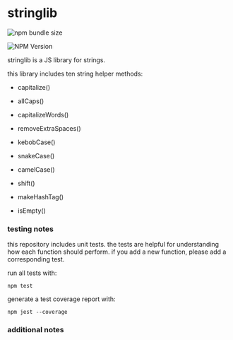 # stringlib

![npm bundle size](https://img.shields.io/bundlephobia/min/%40mikeygough%2Fstringlib)

![NPM Version](https://img.shields.io/npm/v/%40mikeygough%2Fstringlib)

stringlib is a JS library for strings.

this library includes ten string helper methods:

- capitalize()

- allCaps()

- capitalizeWords()

- removeExtraSpaces()

- kebobCase()

- snakeCase()

- camelCase()

- shift()

- makeHashTag()

- isEmpty()

### testing notes

this repository includes unit tests. the tests are helpful for understanding how each function should perform. if you add a new function, please add a corresponding test.

run all tests with:

`npm test`

generate a test coverage report with:

`npm jest --coverage`

### additional notes
